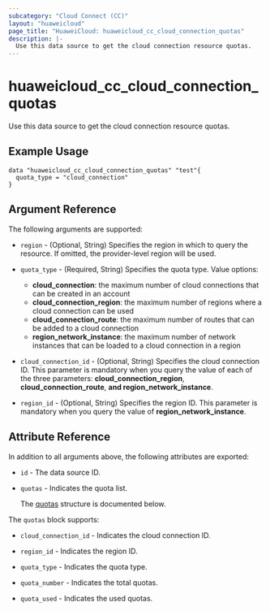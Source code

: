 ```yaml
---
subcategory: "Cloud Connect (CC)"
layout: "huaweicloud"
page_title: "HuaweiCloud: huaweicloud_cc_cloud_connection_quotas"
description: |-
  Use this data source to get the cloud connection resource quotas.
---
```


# huaweicloud_cc_cloud_connection_quotas

Use this data source to get the cloud connection resource quotas.

## Example Usage

```hcl
data "huaweicloud_cc_cloud_connection_quotas" "test"{
  quota_type = "cloud_connection"
}
```

## Argument Reference

The following arguments are supported:

* `region` - (Optional, String) Specifies the region in which to query the resource.
  If omitted, the provider-level region will be used.

* `quota_type` - (Required, String) Specifies the quota type.
  Value options:
  + **cloud_connection**: the maximum number of cloud connections that can be created in an account
  + **cloud_connection_region**: the maximum number of regions where a cloud connection can be used
  + **cloud_connection_route**: the maximum number of routes that can be added to a cloud connection
  + **region_network_instance**: the maximum number of network instances that can be loaded to a cloud connection in a region

* `cloud_connection_id` - (Optional, String) Specifies the cloud connection ID.
  This parameter is mandatory when you query the value of each of the three parameters:
  **cloud_connection_region**, **cloud_connection_route**, **and region_network_instance**.

* `region_id` - (Optional, String) Specifies the region ID.
  This parameter is mandatory when you query the value of **region_network_instance**.

## Attribute Reference

In addition to all arguments above, the following attributes are exported:

* `id` - The data source ID.

* `quotas` - Indicates the quota list.

  The [quotas](#quotas_struct) structure is documented below.

<a name="quotas_struct"></a>
The `quotas` block supports:

* `cloud_connection_id` - Indicates the cloud connection ID.

* `region_id` - Indicates the region ID.

* `quota_type` - Indicates the quota type.

* `quota_number` - Indicates the total quotas.

* `quota_used` - Indicates the used quotas.

